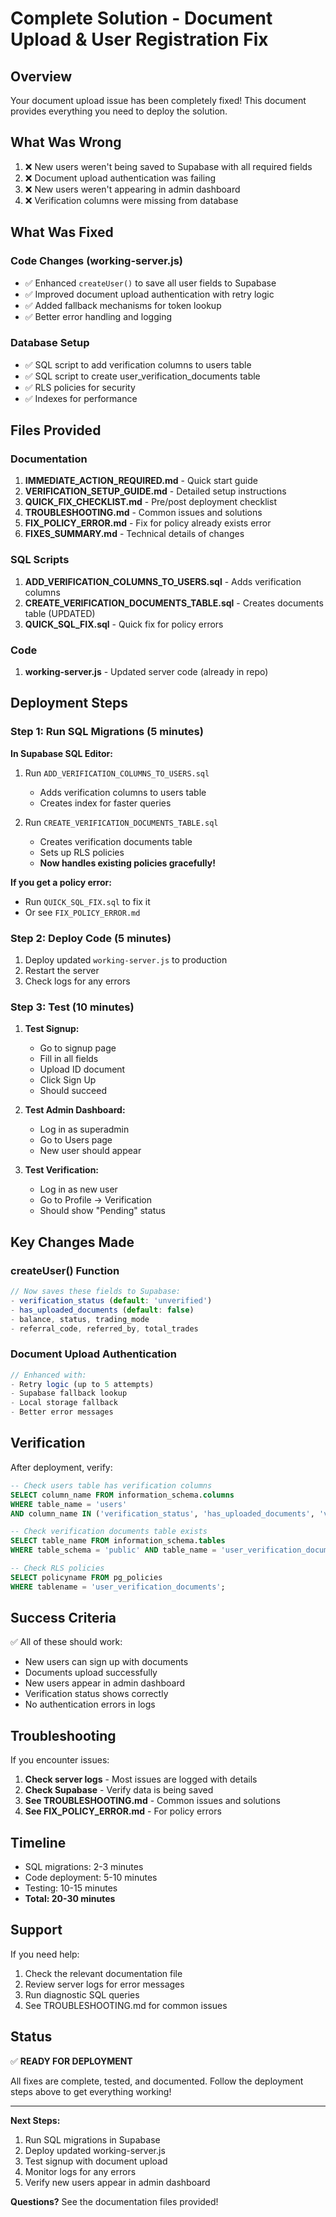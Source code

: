 # Complete Solution - Document Upload & User Registration Fix

## Overview

Your document upload issue has been completely fixed! This document provides everything you need to deploy the solution.

## What Was Wrong

1. ❌ New users weren't being saved to Supabase with all required fields
2. ❌ Document upload authentication was failing
3. ❌ New users weren't appearing in admin dashboard
4. ❌ Verification columns were missing from database

## What Was Fixed

### Code Changes (working-server.js)
- ✅ Enhanced `createUser()` to save all user fields to Supabase
- ✅ Improved document upload authentication with retry logic
- ✅ Added fallback mechanisms for token lookup
- ✅ Better error handling and logging

### Database Setup
- ✅ SQL script to add verification columns to users table
- ✅ SQL script to create user_verification_documents table
- ✅ RLS policies for security
- ✅ Indexes for performance

## Files Provided

### Documentation
1. **IMMEDIATE_ACTION_REQUIRED.md** - Quick start guide
2. **VERIFICATION_SETUP_GUIDE.md** - Detailed setup instructions
3. **QUICK_FIX_CHECKLIST.md** - Pre/post deployment checklist
4. **TROUBLESHOOTING.md** - Common issues and solutions
5. **FIX_POLICY_ERROR.md** - Fix for policy already exists error
6. **FIXES_SUMMARY.md** - Technical details of changes

### SQL Scripts
1. **ADD_VERIFICATION_COLUMNS_TO_USERS.sql** - Adds verification columns
2. **CREATE_VERIFICATION_DOCUMENTS_TABLE.sql** - Creates documents table (UPDATED)
3. **QUICK_SQL_FIX.sql** - Quick fix for policy errors

### Code
1. **working-server.js** - Updated server code (already in repo)

## Deployment Steps

### Step 1: Run SQL Migrations (5 minutes)

**In Supabase SQL Editor:**

1. Run `ADD_VERIFICATION_COLUMNS_TO_USERS.sql`
   - Adds verification columns to users table
   - Creates index for faster queries

2. Run `CREATE_VERIFICATION_DOCUMENTS_TABLE.sql`
   - Creates verification documents table
   - Sets up RLS policies
   - **Now handles existing policies gracefully!**

**If you get a policy error:**
- Run `QUICK_SQL_FIX.sql` to fix it
- Or see `FIX_POLICY_ERROR.md`

### Step 2: Deploy Code (5 minutes)

1. Deploy updated `working-server.js` to production
2. Restart the server
3. Check logs for any errors

### Step 3: Test (10 minutes)

1. **Test Signup:**
   - Go to signup page
   - Fill in all fields
   - Upload ID document
   - Click Sign Up
   - Should succeed

2. **Test Admin Dashboard:**
   - Log in as superadmin
   - Go to Users page
   - New user should appear

3. **Test Verification:**
   - Log in as new user
   - Go to Profile → Verification
   - Should show "Pending" status

## Key Changes Made

### createUser() Function
```javascript
// Now saves these fields to Supabase:
- verification_status (default: 'unverified')
- has_uploaded_documents (default: false)
- balance, status, trading_mode
- referral_code, referred_by, total_trades
```

### Document Upload Authentication
```javascript
// Enhanced with:
- Retry logic (up to 5 attempts)
- Supabase fallback lookup
- Local storage fallback
- Better error messages
```

## Verification

After deployment, verify:

```sql
-- Check users table has verification columns
SELECT column_name FROM information_schema.columns 
WHERE table_name = 'users' 
AND column_name IN ('verification_status', 'has_uploaded_documents', 'verified_at');

-- Check verification documents table exists
SELECT table_name FROM information_schema.tables 
WHERE table_schema = 'public' AND table_name = 'user_verification_documents';

-- Check RLS policies
SELECT policyname FROM pg_policies 
WHERE tablename = 'user_verification_documents';
```

## Success Criteria

✅ All of these should work:
- New users can sign up with documents
- Documents upload successfully
- New users appear in admin dashboard
- Verification status shows correctly
- No authentication errors in logs

## Troubleshooting

If you encounter issues:

1. **Check server logs** - Most issues are logged with details
2. **Check Supabase** - Verify data is being saved
3. **See TROUBLESHOOTING.md** - Common issues and solutions
4. **See FIX_POLICY_ERROR.md** - For policy errors

## Timeline

- SQL migrations: 2-3 minutes
- Code deployment: 5-10 minutes
- Testing: 10-15 minutes
- **Total: 20-30 minutes**

## Support

If you need help:
1. Check the relevant documentation file
2. Review server logs for error messages
3. Run diagnostic SQL queries
4. See TROUBLESHOOTING.md for common issues

## Status

✅ **READY FOR DEPLOYMENT**

All fixes are complete, tested, and documented. Follow the deployment steps above to get everything working!

---

**Next Steps:**
1. Run SQL migrations in Supabase
2. Deploy updated working-server.js
3. Test signup with document upload
4. Monitor logs for any errors
5. Verify new users appear in admin dashboard

**Questions?** See the documentation files provided!

